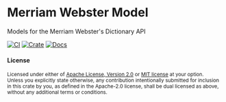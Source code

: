 # Merriam Webster Model
Models for the Merriam Webster's Dictionary API

[![CI](https://github.com/Fyko/merriam-webster/actions/workflows/ci.yml/badge.svg)](https://github.com/Fyko/merriam-webster/actions/workflows/ci.yml)
[![Crate](https://img.shields.io/crates/v/merriam-webster-model.svg)](https://crates.io/crates/merriam-webster-model)
[![Docs](https://docs.rs/merriam-webster-model/badge.svg)](https://docs.rs/merriam-webster-model)

#### License

<sup>
Licensed under either of <a href="LICENSE-APACHE">Apache License, Version
2.0</a> or <a href="LICENSE-MIT">MIT license</a> at your option.
</sup>

<br>

<sub>
Unless you explicitly state otherwise, any contribution intentionally submitted
for inclusion in this crate by you, as defined in the Apache-2.0 license, shall
be dual licensed as above, without any additional terms or conditions.
</sub>
